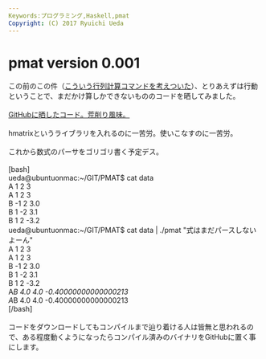 ```yaml
---
Keywords:プログラミング,Haskell,pmat
Copyright: (C) 2017 Ryuichi Ueda
---
```

# pmat version 0.001
この前のこの件（<a href="http://blog.ueda.asia/?p=674" title="こういう行列計算コマンドを考えついた">こういう行列計算コマンドを考えついた</a>）、とりあえずは行動ということで、まだかけ算しかできないもののコードを晒してみました。<br />
<br />
<a target="_blank" href="https://github.com/ryuichiueda/PMAT/blob/a56e77cf8416da50b0f75a9bfddcfe1e48989c1d/pmat.hs" title="pmat.hs">GitHubに晒したコード。荒削り風味。</a><br />
<br />
hmatrixというライブラリを入れるのに一苦労。使いこなすのに一苦労。<br />
<br />
これから数式のパーサをゴリゴリ書く予定デス。<br />
<br />
[bash]<br />
ueda\@ubuntuonmac:~/GIT/PMAT$ cat data<br />
A 1 2 3<br />
A 1 2 3<br />
B -1 2 3.0<br />
B 1 -2 3.1<br />
B 1 2 -3.2<br />
ueda\@ubuntuonmac:~/GIT/PMAT$ cat data | ./pmat &quot;式はまだパースしないよーん&quot;<br />
A 1 2 3<br />
A 1 2 3<br />
B -1 2 3.0<br />
B 1 -2 3.1<br />
B 1 2 -3.2<br />
A*B 4.0 4.0 -0.40000000000000213<br />
A*B 4.0 4.0 -0.40000000000000213<br />
[/bash]<br />
<br />
コードをダウンロードしてもコンパイルまで辿り着ける人は皆無と思われるので、ある程度動くようになったらコンパイル済みのバイナリをGitHubに置く事にします。
